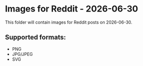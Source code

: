 # Images for Reddit - 2026-06-30

This folder will contain images for Reddit posts on 2026-06-30.

## Supported formats:
- PNG
- JPG/JPEG
- SVG

